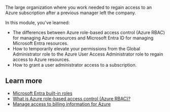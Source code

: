 The large organization where you work needed to regain access to an Azure subscription after a previous manager left the company.

In this module, you've learned:

- The differences between Azure role-based access control (Azure RBAC) for managing Azure resources and Microsoft Entra ID for managing Microsoft Entra resources.
- How to temporarily elevate your permissions from the Global Administrator role to the Azure User Access Administrator role to regain access to Azure resources.
- How to grant a user administrator access to a subscription.

## Learn more

- [Microsoft Entra built-in roles](/entra/identity/role-based-access-control/permissions-reference)
- [What is Azure role-based access control (Azure RBAC)?](/azure/role-based-access-control/overview)
- [Manage access to billing information for Azure](/azure/cost-management-billing/manage/manage-billing-access)
